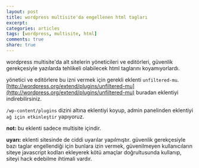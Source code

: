 ```yaml
---
layout: post
title: wordpress multisite'da engellenen html tagları
excerpt:
categories: articles
tags: [wordpress, multisite, html]
comments: true
share: true
---
```


wordpress multisite'da alt sitelerin yöneticileri ve editörleri, güvenlik
gerekçesiyle yazılarda tehlikeli olabilecek html taglarını koyamıyorlardı.

yönetici ve editörlere bu izni vermek için gerekli eklenti `unfiltered-mu`.
[http://wordpress.org/extend/plugins/unfiltered-mu](http://wordpress.org/extend/plugins/unfiltered-mu) buradan eklentiyi indirebilirsiniz.

`/wp-content/plugins` dizini altına eklentiyi koyup, admin panelinden eklentiyi
`ağ için etkinleştir` yapıyoruz.

**not:** bu eklenti sadece multisite içindir.

**uyarı:** eklenti sitesinde de ciddi uyarılar yapılmıştır. güvenlik
gerekçesiyle bazı taglar engellendiği için bunlara izin vermek, güvenilmeyen
kullanıcıların siteye javascript kodları ekleyerek kötü amaçlar doğrultusunda
kullanıp, siteyi hack edebilme ihtimali vardır.
